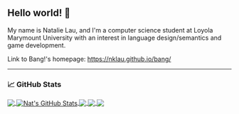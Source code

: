 ## Hello world! 👋

My name is Natalie Lau, and I'm a computer science student at Loyola Marymount University with an interest in language design/semantics and game development.

Link to Bang!'s homepage: https://nklau.github.io/bang/

***

### 📈 GitHub Stats

<a href="https://github.com/nklau?tab=repositories">
  <img align="center" src="https://github-readme-stats.vercel.app/api/top-langs/?username=nklau&theme=nightowl&langs_count=3&hide=html" />
</a>
<a href="https://github.com/nklau/nklau">
  <img align="center" src="https://github-readme-stats.vercel.app/api?username=nklau&show_icons=true&line_height=27&count_private=true&theme=nightowl" alt="Nat's GitHub Stats" />
</a>
<a href="https://github.com/nklau/bang">
  <img align="center" src="https://github-readme-stats.vercel.app/api/pin/?username=nklau&repo=bang&theme=nightowl" />
</a>
<a href="https://github.com/nklau/CMSI2120">
  <img align="center" src="https://github-readme-stats.vercel.app/api/pin/?username=nklau&repo=CMSI2120&theme=nightowl" />
</a>
<a href="https://github.com/nklau/CMSI2210">
  <img align="center" src="https://github-readme-stats.vercel.app/api/pin/?username=nklau&repo=CMSI2210&theme=nightowl" />
</a>

<!--
**nklau/nklau** is a ✨ _special_ ✨ repository because its `README.md` (this file) appears on your GitHub profile.

Here are some ideas to get you started:

- 🔭 I’m currently working on ...
- 🌱 I’m currently learning ...
- 👯 I’m looking to collaborate on ...
- 🤔 I’m looking for help with ...
- 💬 Ask me about ...
- 📫 How to reach me: ...
- 😄 Pronouns: ...
- ⚡ Fun fact: ...
-->
 
